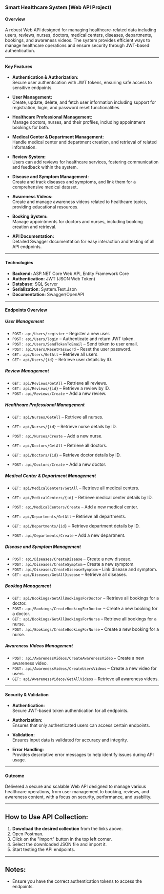 ### **Smart Healthcare System (Web API Project)**

#### **Overview**  
A robust Web API designed for managing healthcare-related data including users, reviews, nurses, doctors, medical centers, diseases, departments, bookings, and awareness videos. The system provides efficient ways to manage healthcare operations and ensure security through JWT-based authentication.

---

#### **Key Features**
- **Authentication & Authorization:**  
  Secure user authentication with JWT tokens, ensuring safe access to sensitive endpoints.

- **User Management:**  
  Create, update, delete, and fetch user information including support for registration, login, and password reset functionalities.

- **Healthcare Professional Management:**  
  Manage doctors, nurses, and their profiles, including appointment bookings for both.

- **Medical Center & Department Management:**  
  Handle medical center and department creation, and retrieval of related information.

- **Review System:**  
  Users can add reviews for healthcare services, fostering communication and feedback within the system.

- **Disease and Symptom Management:**  
  Create and track diseases and symptoms, and link them for a comprehensive medical dataset.

- **Awareness Videos:**  
  Create and manage awareness videos related to healthcare topics, providing educational resources.

- **Booking System:**  
  Manage appointments for doctors and nurses, including booking creation and retrieval.

- **API Documentation:**  
  Detailed Swagger documentation for easy interaction and testing of all API endpoints.

---

#### **Technologies**
- **Backend:** ASP.NET Core Web API, Entity Framework Core  
- **Authentication:** JWT (JSON Web Token)  
- **Database:** SQL Server  
- **Serialization:** System.Text.Json  
- **Documentation:** Swagger/OpenAPI  

---

#### **Endpoints Overview**

##### **User Management**
- `POST: api/Users/register` – Register a new user.  
- `POST: api/Users/login` – Authenticate and return JWT token.  
- `POST: api/Users/SendTokenToEmail` – Send token to user email.  
- `POST: api/Users/ResetPassword` – Reset the user password.  
- `GET: api/Users/GetAll` – Retrieve all users.  
- `GET: api/Users/{id}` – Retrieve user details by ID.  

##### **Review Management**
- `GET: api/Reviews/GetAll` – Retrieve all reviews.  
- `GET: api/Reviews/{id}` – Retrieve a review by ID.  
- `POST: api/Reviews/Create` – Add a new review.  

##### **Healthcare Professional Management**
- `GET: api/Nurses/GetAll` – Retrieve all nurses.  
- `GET: api/Nurses/{id}` – Retrieve nurse details by ID.  
- `POST: api/Nurses/Create` – Add a new nurse.  

- `GET: api/Doctors/GetAll` – Retrieve all doctors.  
- `GET: api/Doctors/{id}` – Retrieve doctor details by ID.  
- `POST: api/Doctors/Create` – Add a new doctor.  

##### **Medical Center & Department Management**
- `GET: api/MedicalCenters/GetAll` – Retrieve all medical centers.  
- `GET: api/MedicalCenters/{id}` – Retrieve medical center details by ID.  
- `POST: api/MedicalCenters/Create` – Add a new medical center.  

- `GET: api/Departments/GetAll` – Retrieve all departments.  
- `GET: api/Departments/{id}` – Retrieve department details by ID.  
- `POST: api/Departments/Create` – Add a new department.  

##### **Disease and Symptom Management**
- `POST: api/Diseases/CreateDisease` – Create a new disease.  
- `POST: api/Diseases/CreateSymptom` – Create a new symptom.  
- `POST: api/Diseases/CreateDiseaseSymptom` – Link disease and symptom.  
- `GET: api/Diseases/GetAllDisease` – Retrieve all diseases.  

##### **Booking Management**
- `GET: api/Bookings/GetAllBookingsForDoctor` – Retrieve all bookings for a doctor.  
- `POST: api/Bookings/CreateBookingForDoctor` – Create a new booking for a doctor.  
- `GET: api/Bookings/GetAllBookingsForNurse` – Retrieve all bookings for a nurse.  
- `POST: api/Bookings/CreateBookingForNurse` – Create a new booking for a nurse.  

##### **Awareness Videos Management**
- `POST: api/AwarenessVideos/CreateAwarenessVideo` – Create a new awareness video.  
- `POST: api/AwarenessVideos/CreateUsersVideos` – Create a new video for users.  
- `GET: api/AwarenessVideos/GetAllVideos` – Retrieve all awareness videos.  

---

#### **Security & Validation**
- **Authentication:**  
  Secure JWT-based token authentication for all endpoints.  

- **Authorization:**  
  Ensures that only authenticated users can access certain endpoints.

- **Validation:**  
  Ensures input data is validated for accuracy and integrity.

- **Error Handling:**  
  Provides descriptive error messages to help identify issues during API usage.  

---

#### **Outcome**
Delivered a secure and scalable Web API designed to manage various healthcare operations, from user management to booking, reviews, and awareness content, with a focus on security, performance, and usability.

---

## How to Use API Collection:

1. **Download the desired collection** from the links above.
2. Open Postman.
3. Click on the "Import" button in the top left corner.
4. Select the downloaded JSON file and import it.
5. Start testing the API endpoints.

---

## Notes:
- Ensure you have the correct authentication tokens to access the endpoints.
